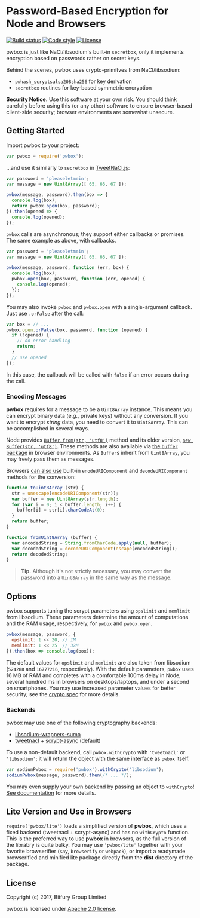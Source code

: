 # Password-Based Encryption for Node and Browsers

[![Build status][travis-image]][travis-url]
[![Code style][code-style-image]][code-style-url]
[![License][license-image]][license-url]

[travis-image]: https://img.shields.io/travis/exonum/pwbox.svg?style=flat-square
[travis-url]: https://travis-ci.com/exonum/pwbox
[code-style-image]: https://img.shields.io/badge/code%20style-semistandard-brightgreen.svg?style=flat-square
[code-style-url]: https://github.com/Flet/semistandard
[license-image]: https://img.shields.io/github/license/exonum/pwbox.svg?style=flat-square
[license-url]: https://opensource.org/licenses/Apache-2.0

pwbox is just like NaCl/libsodium's built-in `secretbox`, only it implements
encryption based on passwords rather on secret keys.

Behind the scenes, pwbox uses crypto-primitves from NaCl/libsodium:
- `pwhash_scryptsalsa208sha256` for key derivation
- `secretbox` routines for key-based symmetric encryption

**Security Notice.** Use this software at your own risk. You should think carefully
before using this (or any other) software to ensure browser-based client-side
security; browser environments are somewhat unsecure.

## Getting Started

Import pwbox to your project:

```javascript
var pwbox = require('pwbox');
```

...and use it similarly to `secretbox` in [TweetNaCl.js](http://tweetnacl.js.org/):

```javascript
var password = 'pleaseletmein';
var message = new Uint8Array([ 65, 66, 67 ]);

pwbox(message, password).then(box => {
  console.log(box);
  return pwbox.open(box, password);
}).then(opened => {
  console.log(opened);
});
```

`pwbox` calls are asynchronous; they support either callbacks or promises.
The same example as above, with callbacks.

```javascript
var password = 'pleaseletmein';
var message = new Uint8Array([ 65, 66, 67 ]);

pwbox(message, password, function (err, box) {
  console.log(box);
  pwbox.open(box, password, function (err, opened) {
    console.log(opened);
  });
});
```

You may also invoke `pwbox` and `pwbox.open` with a single-argument callback.
Just use `.orFalse` after the call:

```javascript
var box = // ...
pwbox.open.orFalse(box, password, function (opened) {
  if (!opened) {
    // do error handling
    return;
  }
  // use opened
});
```

In this case, the callback will be called with `false` if an error occurs during the call.

### Encoding Messages

**pwbox** requires for a message to be a `Uint8Array` instance. This means you can
encrypt binary data (e.g., private keys) without any conversion. If you want
to encrypt *string* data, you need to convert it to `Uint8Array`. This can be
accomplished in several ways.

Node provides [`Buffer.from(str, 'utf8')`][node-bufferfrom] method
and its older version, [`new Buffer(str, 'utf8')`][node-newbuffer].
These methods are also available
via [the `buffer` package][npm-buffer] in browser environments. As `Buffer`s
inherit from `Uint8Array`, you may freely pass them as messages.

Browsers [can also use][so-str-to-buffer]
built-in `enodeURIComponent` and `decodeURIComponent` methods for the conversion:

```javascript
function toUint8Array (str) {
  str = unescape(encodeURIComponent(str));
  var buffer = new Uint8Array(str.length);
  for (var i = 0; i < buffer.length; i++) {
    buffer[i] = str[i].charCodeAt(0);
  }
  return buffer;
}

function fromUint8Array (buffer) {
  var encodedString = String.fromCharCode.apply(null, buffer);
  var decodedString = decodeURIComponent(escape(encodedString));
  return decodedString;
}
```

> **Tip.** Although it's not strictly necessary, you may convert the password
> into a `Uint8Array` in the same way as the message.

## Options

pwbox supports tuning the scrypt parameters using `opslimit` and `memlimit` from
libsodium. These parameters determine the amount of computations and
the RAM usage, respectively, for `pwbox` and `pwbox.open`.

```javascript
pwbox(message, password, {
  opslimit: 1 << 20, // 1M
  memlimit: 1 << 25  // 32M
}).then(box => console.log(box));
```

The default values for `opslimit` and `memlimit` are also taken from libsodium
(`524288` and `16777216`, respectively). With the default parameters, `pwbox`
uses 16 MB of RAM and completes
with a comfortable 100ms delay in Node, several hundred ms in browsers
on desktops/laptops, and under a second on smartphones.
You may use increased parameter values for better security;
see the [crypto spec](doc/cryptography.md#parameter-validation) for more details.

### Backends

pwbox may use one of the following cryptography backends:
- [libsodium-wrappers-sumo][libsodium]
- [tweetnacl][tweetnacl] + [scrypt-async][scrypt-async] (default)

To use a non-default backend, call `pwbox.withCrypto` with `'tweetnacl'`
or `'libsodium'`; it will return the
object with the same interface as `pwbox` itself.

```javascript
var sodiumPwbox = require('pwbox').withCrypto('libsodium');
sodiumPwbox(message, password).then(/* ... */);
```

You may even supply your own backend by passing an object to `withCrypto`!
[See documentation](doc/API.md#withcrypto) for more details.

## Lite Version and Use in Browsers

`require('pwbox/lite')` loads a simplified version of **pwbox**, which
uses a fixed backend (tweetnacl + scrypt-async) and has no `withCrypto` function.
This is the preferred way to use **pwbox** in browsers, as the full version
of the librabry is quite bulky. You may use `'pwbox/lite'` together with
your favorite browserifier (say, `browserify` or `webpack`), or
import a readymade browserified and minified lite package directly
from the **dist** directory of the package.

[libsodium]: https://www.npmjs.com/package/libsodium-wrappers-sumo
[tweetnacl]: https://www.npmjs.com/package/tweetnacl
[scrypt-async]: https://www.npmjs.com/package/scrypt-async

## License

Copyright (c) 2017, Bitfury Group Limited

pwbox is licensed under [Apache 2.0 license](LICENSE).

[node-bufferfrom]: https://nodejs.org/dist/latest-v6.x/docs/api/buffer.html#buffer_class_method_buffer_from_string_encoding
[node-newbuffer]: https://nodejs.org/dist/latest-v6.x/docs/api/buffer.html#buffer_new_buffer_string_encoding
[npm-buffer]: https://www.npmjs.com/package/buffer
[so-str-to-buffer]: https://stackoverflow.com/questions/17191945/conversion-between-utf-8-arraybuffer-and-string
